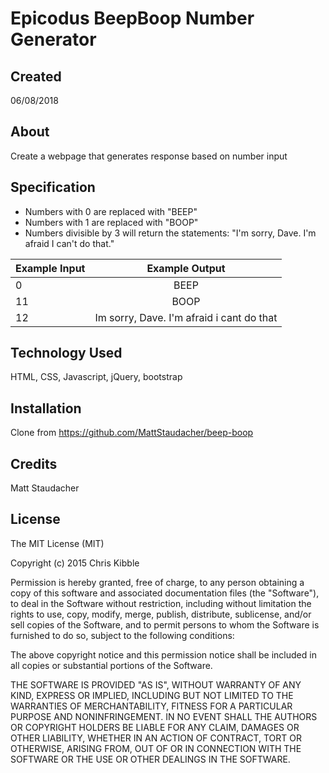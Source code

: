 # Epicodus BeepBoop Number Generator

## Created

06/08/2018

## About

Create a webpage that generates response based on number input

## Specification
* Numbers with 0 are replaced with "BEEP"
* Numbers with 1 are replaced with "BOOP"
* Numbers divisible by 3 will return the statements: "I'm sorry, Dave. I'm afraid I can't do that."

|Example Input|Example Output|
|:--------|:-------------:|
|0|BEEP|
|11|BOOP|
|12|Im sorry, Dave. I'm afraid i cant do that|



## Technology Used

HTML, CSS, Javascript, jQuery, bootstrap

## Installation
Clone from https://github.com/MattStaudacher/beep-boop

## Credits
Matt Staudacher


## License

The MIT License (MIT)

Copyright (c) 2015 Chris Kibble

Permission is hereby granted, free of charge, to any person obtaining a copy of this software and associated documentation files (the "Software"), to deal in the Software without restriction, including without limitation the rights to use, copy, modify, merge, publish, distribute, sublicense, and/or sell copies of the Software, and to permit persons to whom the Software is furnished to do so, subject to the following conditions:

The above copyright notice and this permission notice shall be included in all copies or substantial portions of the Software.

THE SOFTWARE IS PROVIDED "AS IS", WITHOUT WARRANTY OF ANY KIND, EXPRESS OR IMPLIED, INCLUDING BUT NOT LIMITED TO THE WARRANTIES OF MERCHANTABILITY, FITNESS FOR A PARTICULAR PURPOSE AND NONINFRINGEMENT. IN NO EVENT SHALL THE AUTHORS OR COPYRIGHT HOLDERS BE LIABLE FOR ANY CLAIM, DAMAGES OR OTHER LIABILITY, WHETHER IN AN ACTION OF CONTRACT, TORT OR OTHERWISE, ARISING FROM, OUT OF OR IN CONNECTION WITH THE SOFTWARE OR THE USE OR OTHER DEALINGS IN THE SOFTWARE.
